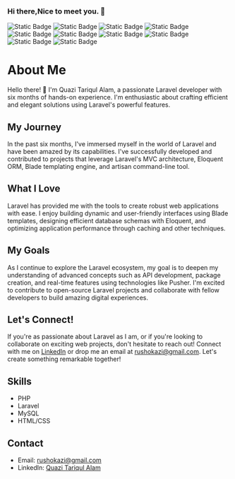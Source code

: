 ### Hi there,Nice to meet you. 👋

![Static Badge](https://img.shields.io/badge/JavaScript-blue?logo=javascript&style=flat-square)
![Static Badge](https://img.shields.io/badge/PHP-7982b8?logo=php&style=flat-square&logoColor=white)
![Static Badge](https://img.shields.io/badge/Laravel-f13b2e?logo=laravel&style=flat-square&logoColor=white)
![Static Badge](https://img.shields.io/badge/MySQL-007591?logo=mysql&style=flat-square&logoColor=white)
![Static Badge](https://img.shields.io/badge/phpMyAdmin-f37622?logo=phpmyadmin&style=flat-square)
![Static Badge](https://img.shields.io/badge/HTML5-dd4b24?logo=html5&style=flat-square&logoColor=white)
![Static Badge](https://img.shields.io/badge/CSS3-2862e8?logo=css3&style=flat-square&logoColor=white)
![Static Badge](https://img.shields.io/badge/Bootstrap-8410f5?logo=bootstrap&style=flat-square&logoColor=white)
![Static Badge](https://img.shields.io/badge/TailwindCss-07b0cf?logo=tailwindcss&style=flat-square&logoColor=white)
![Static Badge](https://img.shields.io/badge/Ubuntu-f57421?logo=ubuntu&style=flat-square&logoColor=white)


# About Me

Hello there! 👋 I'm Quazi Tariqul Alam, a passionate Laravel developer with six months of hands-on experience. I'm enthusiastic about crafting efficient and elegant solutions using Laravel's powerful features.

## My Journey

In the past six months, I've immersed myself in the world of Laravel and have been amazed by its capabilities. I've successfully developed and contributed to projects that leverage Laravel's MVC architecture, Eloquent ORM, Blade templating engine, and artisan command-line tool.

## What I Love

Laravel has provided me with the tools to create robust web applications with ease. I enjoy building dynamic and user-friendly interfaces using Blade templates, designing efficient database schemas with Eloquent, and optimizing application performance through caching and other techniques.


## My Goals

As I continue to explore the Laravel ecosystem, my goal is to deepen my understanding of advanced concepts such as API development, package creation, and real-time features using technologies like Pusher. I'm excited to contribute to open-source Laravel projects and collaborate with fellow developers to build amazing digital experiences.

## Let's Connect!

If you're as passionate about Laravel as I am, or if you're looking to collaborate on exciting web projects, don't hesitate to reach out! Connect with me on [LinkedIn](http://www.linkedin.com/in/quazi-tariqul-alam-75878187) or drop me an email at [rushokazi@gmail.com](mailto:rushokazi@gmail.com). Let's create something remarkable together!

## Skills
- PHP
- Laravel
- MySQL
- HTML/CSS
  


## Contact
- Email: rushokazi@gmail.com
- LinkedIn: [Quazi Tariqul Alam](http://www.linkedin.com/in/quazi-tariqul-alam-75878187)
